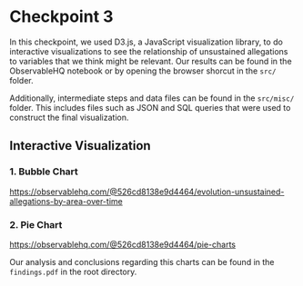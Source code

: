 # Checkpoint 3

In this checkpoint, we used D3.js, a JavaScript visualization library, to do interactive visualizations to see the relationship of unsustained allegations to variables that we think might be relevant. Our results can be found in the ObservableHQ notebook or by opening the browser shorcut in the `src/` folder.

Additionally, intermediate steps and data files can be found in the `src/misc/` folder. This includes files such as JSON and SQL queries that were used to construct the final visualization.

## Interactive Visualization

### 1. Bubble Chart

https://observablehq.com/@526cd8138e9d4464/evolution-unsustained-allegations-by-area-over-time

### 2. Pie Chart

https://observablehq.com/@526cd8138e9d4464/pie-charts

Our analysis and conclusions regarding this charts can be found in the ```findings.pdf``` in the root directory.

